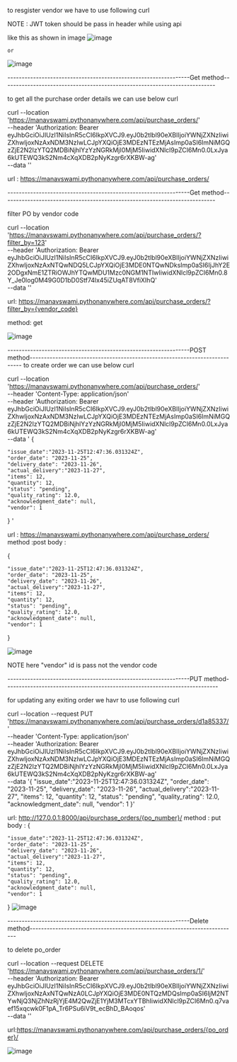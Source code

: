 to resgister vendor  we have to use  following curl

NOTE : JWT token should be pass in header while using api 

like this as shown in image 
![image](https://github.com/manavswami/fatmug/assets/24460055/decda016-a559-45aa-b78a-4a8489a94136)


    or

![image](https://github.com/manavswami/fatmug/assets/24460055/0fff63ad-c338-46f3-af7f-c3c5ed13d62f)




----------------------------------------------------------------Get method---------------------------------------------------------------------------

to get all the purchase order details we can use below curl 

curl --location 'https://manavswami.pythonanywhere.com/api/purchase_orders/' \
--header 'Authorization: Bearer eyJhbGciOiJIUzI1NiIsInR5cCI6IkpXVCJ9.eyJ0b2tlbl90eXBlIjoiYWNjZXNzIiwiZXhwIjoxNzAxNDM3NzIwLCJpYXQiOjE3MDEzNTEzMjAsImp0aSI6ImNiMGQzZjE2N2IzYTQ2MDBiNjhlYzYzNGRkMjI0MjM5IiwidXNlcl9pZCI6Mn0.0LxJya6kUTEWQ3kS2Nm4cXqXDB2pNyKzgr6rXKBW-ag' \
--data ''


url : https://manavswami.pythonanywhere.com/api/purchase_orders/

----------------------------------------------------------------Get method---------------------------------------------------------------------------

filter PO by vendor code

curl --location 'https://manavswami.pythonanywhere.com/api/purchase_orders/?filter_by=123' \
--header 'Authorization: Bearer eyJhbGciOiJIUzI1NiIsInR5cCI6IkpXVCJ9.eyJ0b2tlbl90eXBlIjoiYWNjZXNzIiwiZXhwIjoxNzAxNTQwNDQ5LCJpYXQiOjE3MDE0NTQwNDksImp0aSI6IjJhY2E2ODgxNmE1ZTRiOWJhYTQwMDU1Mzc0NGM1NTIwIiwidXNlcl9pZCI6Mn0.8Y_Je0log0M49G0D1bD0Stf74lx45iZUqAT8VfiXIhQ' \
--data ''


url: https://manavswami.pythonanywhere.com/api/purchase_orders/?filter_by={vendor_code}

method: get



![image](https://github.com/manavswami/fatmug/assets/24460055/019bfddf-21ce-461e-b291-68875c27d14a)



----------------------------------------------------------------POST method---------------------------------------------------------------------------
to create order we can use below curl 

curl --location 'https://manavswami.pythonanywhere.com/api/purchase_orders/' \
--header 'Content-Type: application/json' \
--header 'Authorization: Bearer eyJhbGciOiJIUzI1NiIsInR5cCI6IkpXVCJ9.eyJ0b2tlbl90eXBlIjoiYWNjZXNzIiwiZXhwIjoxNzAxNDM3NzIwLCJpYXQiOjE3MDEzNTEzMjAsImp0aSI6ImNiMGQzZjE2N2IzYTQ2MDBiNjhlYzYzNGRkMjI0MjM5IiwidXNlcl9pZCI6Mn0.0LxJya6kUTEWQ3kS2Nm4cXqXDB2pNyKzgr6rXKBW-ag' \
--data '
{

    "issue_date":"2023-11-25T12:47:36.031324Z",
    "order_date": "2023-11-25",
    "delivery_date": "2023-11-26",
    "actual_delivery":"2023-11-27",
    "items": 12,
    "quantity": 12,
    "status": "pending",
    "quality_rating": 12.0,
    "acknowledgment_date": null,
    "vendor": 1

}
'


url : https://manavswami.pythonanywhere.com/api/purchase_orders/
method :post
body :

{

    "issue_date":"2023-11-25T12:47:36.031324Z",
    "order_date": "2023-11-25",
    "delivery_date": "2023-11-26",
    "actual_delivery":"2023-11-27",
    "items": 12,
    "quantity": 12,
    "status": "pending",
    "quality_rating": 12.0,
    "acknowledgment_date": null,
    "vendor": 1

}

![image](https://github.com/manavswami/fatmug/assets/24460055/0f7707c8-aae6-4b9e-9e9f-94eb7e899faf)


NOTE here "vendor" id is pass not the vendor code




----------------------------------------------------------------PUT method---------------------------------------------------------------------------


for updating any exiting order  we havr to use following curl


curl --location --request PUT 'https://manavswami.pythonanywhere.com/api/purchase_orders/d1a85337/' \
--header 'Content-Type: application/json' \
--header 'Authorization: Bearer eyJhbGciOiJIUzI1NiIsInR5cCI6IkpXVCJ9.eyJ0b2tlbl90eXBlIjoiYWNjZXNzIiwiZXhwIjoxNzAxNDM3NzIwLCJpYXQiOjE3MDEzNTEzMjAsImp0aSI6ImNiMGQzZjE2N2IzYTQ2MDBiNjhlYzYzNGRkMjI0MjM5IiwidXNlcl9pZCI6Mn0.0LxJya6kUTEWQ3kS2Nm4cXqXDB2pNyKzgr6rXKBW-ag' \
--data '{
    "issue_date":"2023-11-25T12:47:36.031324Z",
    "order_date": "2023-11-25",
    "delivery_date": "2023-11-26",
    "actual_delivery":"2023-11-27",
    "items": 12,
    "quantity": 12,
    "status": "pending",
    "quality_rating": 12.0,
    "acknowledgment_date": null,
    "vendor": 1
}'



url: http://127.0.0.1:8000/api/purchase_orders/{po_number}/
method : put
body :
{

    "issue_date":"2023-11-25T12:47:36.031324Z",
    "order_date": "2023-11-25",
    "delivery_date": "2023-11-26",
    "actual_delivery":"2023-11-27",
    "items": 12,
    "quantity": 12,
    "status": "pending",
    "quality_rating": 12.0,
    "acknowledgment_date": null,
    "vendor": 1

}
![image](https://github.com/manavswami/fatmug/assets/24460055/21692c73-ebdb-4efd-ac29-6dc2eae980e1)


----------------------------------------------------------------Delete method-------------------------------------------------------------------------

to delete po_order

curl --location --request DELETE 'https://manavswami.pythonanywhere.com/api/purchase_orders/1/' \
--header 'Authorization: Bearer eyJhbGciOiJIUzI1NiIsInR5cCI6IkpXVCJ9.eyJ0b2tlbl90eXBlIjoiYWNjZXNzIiwiZXhwIjoxNzAxNTQwNzA0LCJpYXQiOjE3MDE0NTQzMDQsImp0aSI6IjM2NTYwNjQ3NjZhNzRjYjE4M2QwZjE1YjM3MTcxYTBhIiwidXNlcl9pZCI6Mn0.q7vaef15xqcwk0F1pA_Tr6PSu6iV9t_ecBhD_BAoqos' \
--data ''

url:https://manavswami.pythonanywhere.com/api/purchase_orders/{po_order}/

![image](https://github.com/manavswami/fatmug/assets/24460055/b30f638f-4c20-4fcc-8b75-0579059831bd)
